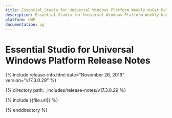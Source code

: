 ```yaml
---
title: Essential Studio for Universal Windows Platform Weekly NuGet Release Release Notes  
description: Essential Studio for Universal Windows Platform Weekly NuGet Release Release Notes  
platform: UWP
documentation: ug
---
```


# Essential Studio for Universal Windows Platform  Release Notes  

{% include release-info.html date="November 26, 2019"  version="v17.3.0.29" %} 


{% directory path: _includes/release-notes/v17.3.0.29 %}

{% include {{file.url}} %}

{% enddirectory %}